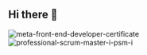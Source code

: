 ## Hi there 👋

![meta-front-end-developer-certificate](https://github.com/user-attachments/assets/7b06391b-323c-444e-b00b-be7b79470341)
![professional-scrum-master-i-psm-i](https://github.com/user-attachments/assets/3337c2f4-3690-4198-bc72-b25dfaaf27e5)



<!--
**karlovich/karlovich** is a ✨ _special_ ✨ repository because its `README.md` (this file) appears on your GitHub profile.

Here are some ideas to get you started:

- 🔭 I’m currently working on ...
- 🌱 I’m currently learning ...
- 👯 I’m looking to collaborate on ...
- 🤔 I’m looking for help with ...
- 💬 Ask me about ...
- 📫 How to reach me: ...
- 😄 Pronouns: ...
- ⚡ Fun fact: ...
-->
